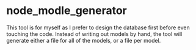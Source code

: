 # node_modle_generator
This tool is for myself as I prefer to design the database first before even touching the code. Instead of writing out models by hand, the tool will generate either a file for all of the models, or a file per model.

